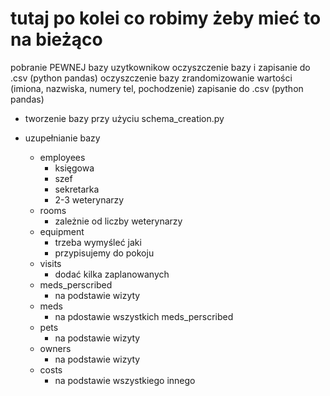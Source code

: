 # tutaj po kolei co robimy żeby mieć to na bieżąco
pobranie PEWNEJ bazy uzytkownikow
	oczyszczenie bazy i zapisanie do .csv (python pandas)
	oczyszczenie bazy
	zrandomizowanie wartości (imiona, nazwiska, numery tel, pochodzenie)
	zapisanie do .csv (python pandas)



* tworzenie bazy przy użyciu schema_creation.py


* uzupełnianie bazy
	* employees
	  * księgowa
	  * szef
	  * sekretarka
	  * 2-3 weterynarzy
	* rooms
	  * zależnie od liczby weterynarzy
    * equipment
	  * trzeba wymyśleć jaki
	  * przypisujemy do pokoju
    * visits
		* dodać kilka zaplanowanych
	* meds_perscribed
	  * na podstawie wizyty
	* meds
	  * na pdostawie wszystkich meds_perscribed
	* pets
	  * na podstawie wizyty
	* owners
	  * na podstawie wizyty
	* costs
	  * na podstawie wszystkiego innego